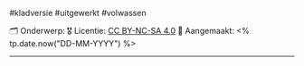 #kladversie  #uitgewerkt  #volwassen

🗂️ Onderwerp: 
🎖️ Licentie: [CC BY-NC-SA 4.0](https://creativecommons.org/licenses/by-nc-sa/4.0/)
📅 Aangemaakt: <% tp.date.now("DD-MM-YYYY") %>

---




